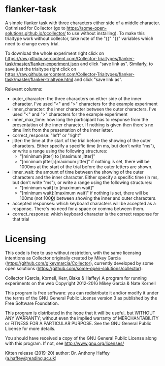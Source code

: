 <!--
    Collector (Garcia, Kornell, Kerr, Blake & Haffey)
    A program for running experiments on the web
    Copyright 2012-2016 Mikey Garcia & Nate Kornell


    This program is free software: you can redistribute it and/or modify
    it under the terms of the GNU General Public License version 3 as published by
    the Free Software Foundation.

    This program is distributed in the hope that it will be useful,
    but WITHOUT ANY WARRANTY; without even the implied warranty of
    MERCHANTABILITY or FITNESS FOR A PARTICULAR PURPOSE.  See the
    GNU General Public License for more details.

    You should have received a copy of the GNU General Public License
    along with this program.  If not, see <http://www.gnu.org/licenses/>

	Kitten release (2019) author: Dr. Anthony Haffey (a.haffey@reading.ac.uk)
-->
# flanker-task

A simple flanker task with three characters either side of a middle character. 
Optimised for Collector (go to https://some-open-solutions.github.io/ocollector/ to use without installing).
To make this trialtype work without collector, take note of the "{{" "}}" variables which need to change every trial.

To download the whole experiment right click on
https://raw.githubusercontent.com/Collector-Trialtypes/flanker-task/master/flanker-experiment.json
and click "save link as". 
Similarly, to save just the trialtype right click on 
https://raw.githubusercontent.com/Collector-Trialtypes/flanker-task/master/flanker-trialtype.html 
and click "save link as".

Relevant columns:
- outer_character: the three characters on either side of the inner character. I've used "<" and ">" characters for the example experiment
- inner_character: the inner character between the outer characters. I've used "<" and ">" characters for the example experiment
- inner_max_time: how long the participant has to response from the presentation of the inner character. If nothing is given then there's no time limit from the presentation of the inner letter.
- correct_response: "left" or "right"
- jitter: the time at the start of the trial before the showing of the outer characters. Either specify a specific time (in ms, but don't write "ms"), or write a range using the following structures:
  - "[minimum jitter] to [maximum jitter]"
  - "[minimum jitter]:[maximum jitter]"
  if nothing is set, there will be 1000ms at the start of the trial before the outer letters are shown.
- inner_wait: the amount of time between the showing of the outer characters and the inner character. Either specify a specific time (in ms, but don't write "ms"), or write a range using the following structures:
  - "[minimum wait] to [maximum wait]"
  - "[minimum wait]:[maximum wait]"
  if nothing is set, there will be 100ms (not 100<ins>**0**</ins>) between showing the inner and outer characters.
- accepted responses: which keyboard characters will be accepted as a response. There's no need for a space or comma between them.
- correct_response: which keyboard character is the correct response for that trial

# Licensing
This code is free to use without restriction, with the same licensing intentions as Collector originally created by Mikey Garcia (https://github.com/gikeymarcia/Collector), currently developed by some open solutions (https://github.com/some-open-solutions/collector):

Collector (Garcia, Kornell, Kerr, Blake & Haffey)
A program for running experiments on the web
Copyright 2012-2016 Mikey Garcia & Nate Kornell


This program is free software: you can redistribute it and/or modify
it under the terms of the GNU General Public License version 3 as published by
the Free Software Foundation.

This program is distributed in the hope that it will be useful,
but WITHOUT ANY WARRANTY; without even the implied warranty of
MERCHANTABILITY or FITNESS FOR A PARTICULAR PURPOSE.  See the
GNU General Public License for more details.

You should have received a copy of the GNU General Public License
along with this program.  If not, see <http://www.gnu.org/licenses/>

Kitten release (2019-20) author: Dr. Anthony Haffey (a.haffey@reading.ac.uk)
